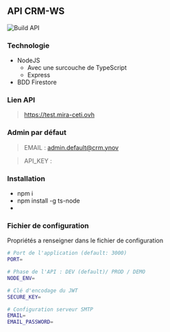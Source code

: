 ## API CRM-WS

![Build API](https://github.com/enzotoyos/API-CRM-WS/workflows/Build%20API/badge.svg?branch=main)

### Technologie

- NodeJS
  - Avec une surcouche de TypeScript
  - Express
- BDD Firestore

### Lien API

> https://test.mira-ceti.ovh

### Admin par défaut

> EMAIL : admin.default@crm.ynov

> API_KEY :


### Installation

- npm i
- npm install -g ts-node
-

### Fichier de configuration

Propriétés a renseigner dans le fichier de configuration

```bash
# Port de l'application (default: 3000)
PORT=

# Phase de l'API : DEV (default)/ PROD / DEMO
NODE_ENV=

# Clé d'encodage du JWT
SECURE_KEY=

# Configuration serveur SMTP
EMAIL=
EMAIL_PASSWORD=
```
